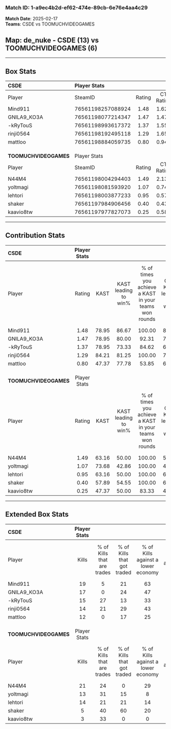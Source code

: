 ### Match ID: 1-a9ec4b2d-ef62-474e-89cb-6e76e4aa4c29  
**Match Date**: 2025-02-17  
**Teams**: CSDE vs TOOMUCHVIDEOGAMES  

## **Map**: de_nuke - CSDE (13) vs TOOMUCHVIDEOGAMES (6)  
---  

## Box Stats  

| **CSDE**              | Player Stats      |        |           |          |       |       |       |         |        |      |     |
| :- | :- | :-: | :-: | :-: | :-: | :-: | :-: | :-: | :-: | :-: | :-: |
| Player                | SteamID           | Rating | CT Rating | T Rating | KAST  |  ADR  | Kills | Assists | Deaths | K/D  | HS% |
| Mind911               | 76561198257088924 |  1.48  |   1.628   |  1.386   | 78.95 | 73.7  |  19   |    4    |   10   | 1.90 | 31  |
| GNILA9_KO3A           | 76561198077214347 |  1.47  |   1.479   |  1.528   | 78.95 | 97.5  |  17   |    5    |   10   | 1.70 | 58  |
| -kRyTouS              | 76561198993617372 |  1.37  |   1.551   |  1.128   | 78.95 | 96.4  |  15   |    9    |   11   | 1.36 | 66  |
| rinji0564             | 76561198192495118 |  1.29  |   1.652   |  0.917   | 84.21 | 91.2  |  14   |    5    |   12   | 1.17 | 35  |
| mattloo               | 76561198884059735 |  0.80  |   0.944   |  0.616   | 47.37 | 62.9  |  12   |    1    |   13   | 0.92 | 58  |
|                       |                   |        |           |          |       |       |       |         |        |      |     |
|                       |                   |        |           |          |       |       |       |         |        |      |     |
|                       |                   |        |           |          |       |       |       |         |        |      |     |
| **TOOMUCHVIDEOGAMES** | Player Stats      |        |           |          |       |       |       |         |        |      |     |
| Player                | SteamID           | Rating | CT Rating | T Rating | KAST  |  ADR  | Kills | Assists | Deaths | K/D  | HS% |
| N44M4                 | 76561198004294403 |  1.49  |   2.134   |  1.156   | 63.16 | 126.0 |  21   |    0    |   14   | 1.50 | 61  |
| yoltmagi              | 76561198081593920 |  1.07  |   0.742   |  1.303   | 73.68 | 79.4  |  13   |    3    |   14   | 0.93 | 53  |
| lehtori               | 76561198003877233 |  0.95  |   0.578   |  1.306   | 63.16 | 82.7  |  14   |    1    |   17   | 0.82 | 78  |
| shaker                | 76561197984906456 |  0.40  |   0.431   |  0.720   | 57.89 | 45.1  |   5   |    4    |   17   | 0.29 | 80  |
| kaavio8tw             | 76561197977827073 |  0.25  |   0.589   |  0.250   | 47.37 | 34.7  |   3   |    3    |   15   | 0.20 | 100 |
---  

## Contribution Stats  

| **CSDE**              | Player Stats |       |                      |                                                        |                           |                                                             |                          |                                                            |
| :- | :-: | :-: | :-: | :-: | :-: | :-: | :-: | :-: |
| Player                |    Rating    | KAST  | KAST leading to win% | % of times you achieve a KAST in your teams won rounds | CT - KAST leading to win% | CT - % of times you achieve a KAST in your teams won rounds | T - KAST leading to win% | T - % of times you achieve a KAST in your teams won rounds |
| Mind911               |     1.48     | 78.95 |        86.67         |                         100.00                         |           80.00           |                           100.00                            |          100.00          |                           100.00                           |
| GNILA9_KO3A           |     1.47     | 78.95 |        80.00         |                         92.31                          |           72.73           |                           100.00                            |          100.00          |                           80.00                            |
| -kRyTouS              |     1.37     | 78.95 |        73.33         |                         84.62                          |           63.64           |                            87.50                            |          100.00          |                           80.00                            |
| rinji0564             |     1.29     | 84.21 |        81.25         |                         100.00                         |           72.73           |                           100.00                            |          100.00          |                           100.00                           |
| mattloo               |     0.80     | 47.37 |        77.78         |                         53.85                          |           66.67           |                            50.00                            |          100.00          |                           60.00                            |
|                       |              |       |                      |                                                        |                           |                                                             |                          |                                                            |
|                       |              |       |                      |                                                        |                           |                                                             |                          |                                                            |
|                       |              |       |                      |                                                        |                           |                                                             |                          |                                                            |
| **TOOMUCHVIDEOGAMES** | Player Stats |       |                      |                                                        |                           |                                                             |                          |                                                            |
| Player                |    Rating    | KAST  | KAST leading to win% | % of times you achieve a KAST in your teams won rounds | CT - KAST leading to win% | CT - % of times you achieve a KAST in your teams won rounds | T - KAST leading to win% | T - % of times you achieve a KAST in your teams won rounds |
| N44M4                 |     1.49     | 63.16 |        50.00         |                         100.00                         |           50.00           |                           100.00                            |          50.00           |                           100.00                           |
| yoltmagi              |     1.07     | 73.68 |        42.86         |                         100.00                         |           40.00           |                           100.00                            |          44.44           |                           100.00                           |
| lehtori               |     0.95     | 63.16 |        50.00         |                         100.00                         |           66.67           |                           100.00                            |          44.44           |                           100.00                           |
| shaker                |     0.40     | 57.89 |        54.55         |                         100.00                         |           66.67           |                           100.00                            |          50.00           |                           100.00                           |
| kaavio8tw             |     0.25     | 47.37 |        50.00         |                         83.33                          |           40.00           |                           100.00                            |          60.00           |                           75.00                            |
---  

## Extended Box Stats  

| **CSDE**              | Player Stats |                            |                            |                                    |                         |                              |                                 |        |                             |                                     |                          |                               |                            |
| :- | :-: | :-: | :-: | :-: | :-: | :-: | :-: | :-: | :-: | :-: | :-: | :-: | :-: |
| Player                |    Kills     | % of Kills that are trades | % of Kills that got traded | % of Kills against a lower economy | % of Kills against ecos | % of Kills that are flawless | % of Kills that are close duels | Deaths | % of Deaths that get traded | % of Deaths against a lower economy | % of Deaths against ecos | % of Deaths that are flawless | % of Deaths that are close |
| Mind911               |      19      |             5              |             21             |                 63                 |           21            |              68              |                5                |   10   |             20              |                 30                  |            10            |              60               |             0              |
| GNILA9_KO3A           |      17      |             0              |             24             |                 47                 |           24            |              59              |                0                |   10   |             10              |                 20                  |            10            |              60               |             0              |
| -kRyTouS              |      15      |             27             |             13             |                 33                 |           13            |              73              |                0                |   11   |              9              |                 27                  |            9             |              64               |             9              |
| rinji0564             |      14      |             21             |             29             |                 43                 |           21            |              86              |                0                |   12   |             25              |                 33                  |            8             |              83               |             0              |
| mattloo               |      12      |             0              |             17             |                 25                 |           17            |              42              |                8                |   13   |              8              |                 38                  |            15            |              92               |             0              |
|                       |              |                            |                            |                                    |                         |                              |                                 |        |                             |                                     |                          |                               |                            |
|                       |              |                            |                            |                                    |                         |                              |                                 |        |                             |                                     |                          |                               |                            |
|                       |              |                            |                            |                                    |                         |                              |                                 |        |                             |                                     |                          |                               |                            |
| **TOOMUCHVIDEOGAMES** | Player Stats |                            |                            |                                    |                         |                              |                                 |        |                             |                                     |                          |                               |                            |
| Player                |    Kills     | % of Kills that are trades | % of Kills that got traded | % of Kills against a lower economy | % of Kills against ecos | % of Kills that are flawless | % of Kills that are close duels | Deaths | % of Deaths that get traded | % of Deaths against a lower economy | % of Deaths against ecos | % of Deaths that are flawless | % of Deaths that are close |
| N44M4                 |      21      |             24             |             0              |                 29                 |           24            |              90              |                0                |   14   |              7              |                 14                  |            0             |              79               |             0              |
| yoltmagi              |      13      |             31             |             15             |                 8                  |            0            |              62              |                0                |   14   |              7              |                  7                  |            0             |              71               |             7              |
| lehtori               |      14      |             21             |             21             |                 14                 |            0            |              64              |                0                |   17   |             18              |                 12                  |            0             |              53               |             6              |
| shaker                |      5       |             40             |             60             |                 20                 |            0            |              60              |               20                |   17   |             41              |                 12                  |            0             |              65               |             0              |
| kaavio8tw             |      3       |             33             |             0              |                 0                  |            0            |              67              |                0                |   15   |             27              |                 13                  |            0             |              73               |             0              |
